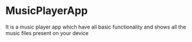 # MusicPlayerApp
It is a music player app which have all basic functionality and shows all the music files present on your device

